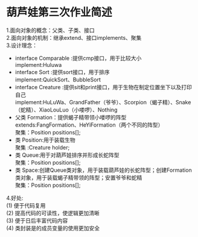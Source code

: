 # 葫芦娃第三次作业简述
1.面向对象的概念：父类、子类、接口<br>
2.面向对象的机制：继承extend、接口implements、聚集<br>
3.设计理念：<br>
* interface Comparable :提供cmp接口，用于比较大小<br>
  implement:Huluwa
* interface Sort :提供sort接口，用于排序<br>
  implement:QuickSort、BubbleSort
* interface Creature :提供sit和print接口，用于生物在制定位置坐下以及打印自己<br>
  implement:HuLuWa、GrandFather（爷爷）、Scorpion（蝎子精）、Snake（蛇精）、XiaoLouLuo（小喽啰）、Nothing
* 父类 Formation：提供蝎子精带领小喽啰的阵型<br>
  extends:FangFormation、HeYiFormation（两个不同的阵型）<br>
  聚集：Position positions[];
* 类 Position:用于装载生物<br>
   聚集 :Creature holder;
* 类 Queue:用于对葫芦娃排序并形成长蛇阵型<br>
   聚集：Position positions[];
* 类 Space:创建Queue类对象，用于装载葫芦娃的长蛇阵型；创建Formation类对象，用于装载蝎子精带领的阵型；安置爷爷和蛇精<br>
   聚集：Position positions[];<br>
 <doc>
 4.好处:<br>
 (1) 便于代码复用<br>
 (2) 提高代码的可读性，使逻辑更加清晰<br>
 (3) 便于日后丰富代码内容<br>
 (4) 类封装是的成员变量的使用更加安全
